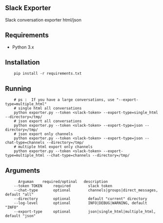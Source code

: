 ## Slack Exporter
Slack conversation exporter html/json

## Requirements

* Python 3.x

## Installation
        pip install -r requirements.txt

## Running

        # ps :  If you have a large conversations, use "--export-type=multiple_html"
        # single html all conversations
        python exporter.py --token <slack-token> --export-type=single_html --directory=/tmp/
        # json export all conversations
        python exporter.py --token <slack-token> --export-type=json --directory=/tmp/
        # json export only channels
        python exporter.py --token <slack-token> --export-type=json --chat-type=channels --directory=/tmp/
        # multiple html export only channels
        python exporter.py --token <slack-token> --export-type=multiple_html --chat-type=channels --directory=/tmp/

## Arguments
          Arguman    required/optinal   description
        --token TOKEN     required        slack token
        --chat-type       optional        channels|groups|direct_messages, default "all"
        --directory       optional        default "current" directory
        --log-level       optional        INFO|DEBUG|WARNING, default "INFO"
        --export-type     optional        json|single_html|multiple_html, default "json"